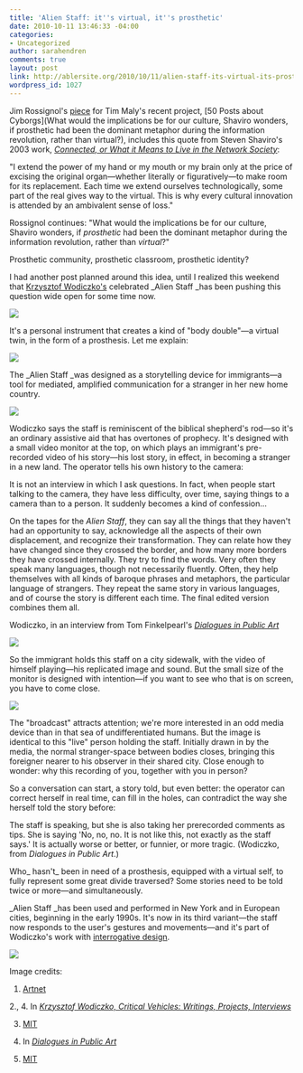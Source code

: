 ```yaml
---
title: 'Alien Staff: it''s virtual, it''s prosthetic'
date: 2010-10-11 13:46:33 -04:00
categories:
- Uncategorized
author: sarahendren
comments: true
layout: post
link: http://ablersite.org/2010/10/11/alien-staff-its-virtual-its-prosthetic/
wordpress_id: 1027
---
```


Jim Rossignol's [piece](http://rossignol.cream.org/?p=1061) for Tim Maly's recent project, [50 Posts about Cyborgs](What would the implications be for our culture, Shaviro wonders, if prosthetic had been the dominant metaphor during the information revolution, rather than virtual?), includes this quote from Steven Shaviro's 2003 work, [_Connected, or What it Means to Live in the Network Society_](http://www.amazon.com/Connected-What-Means-Network-Society/dp/0816643628/ref=sr_1_1?ie=UTF8&s=books&qid=1286803907&sr=8-1):


"I extend the power of my hand or my mouth or my brain only at the price of excising the original organ—whether literally or figuratively—to make room for its replacement. Each time we extend ourselves technologically, some part of the real gives way to the virtual. This is why every cultural innovation is attended by an ambivalent sense of loss."




Rossignol continues: "What would the implications be for our culture, Shaviro wonders, if _prosthetic_ had been the dominant metaphor during the information revolution, rather than _virtual_?"


Prosthetic community, prosthetic classroom, prosthetic identity?

I had another post planned around this idea, until I realized this weekend that [Krzysztof Wodiczko's](http://visualarts.mit.edu/people/faculty/faculty_wodiczko.html) celebrated _Alien Staff _has been pushing this question wide open for some time now.

[![](http://ablersite.files.wordpress.com/2010/10/alienstaffdiagramweb.jpg)](http://ablersite.files.wordpress.com/2010/10/alienstaffdiagramweb.jpg)

It's a personal instrument that creates a kind of "body double"—a virtual twin, in the form of a prosthesis. Let me explain:

[![](http://ablersite.files.wordpress.com/2010/10/alienmain.jpg)](http://ablersite.files.wordpress.com/2010/10/alienmain.jpg)

The _Alien Staff _was designed as a storytelling device for immigrants—a tool for mediated, amplified communication for a stranger in her new home country.

[![](http://ablersite.files.wordpress.com/2010/10/alienstaff2.gif)](http://ablersite.files.wordpress.com/2010/10/alienstaff2.gif)

Wodiczko says the staff is reminiscent of the biblical shepherd's rod—so it's an ordinary assistive aid that has overtones of prophecy. It's designed with a small video monitor at the top, on which plays an immigrant's pre-recorded video of his story—his lost story, in effect, in becoming a stranger in a new land. The operator tells his own history to the camera:


It is not an interview in which I ask questions. In fact, when people start talking to the camera, they have less difficulty, over time, saying things to a camera than to a person. It suddenly becomes a kind of confession...




On the tapes for the _Alien Staff_, they can say all the things that they haven't had an opportunity to say, acknowledge all the aspects of their own displacement, and recognize their transformation. They can relate how they have changed since they crossed the border, and how many more borders they have crossed internally. They try to find the words. Very often they speak many languages, though not necessarily fluently. Often, they help themselves with all kinds of baroque phrases and metaphors, the particular language of strangers. They repeat the same story in various languages, and of course the story is different each time. The final edited version combines them all.




Wodiczko, in an interview from Tom Finkelpearl's [_Dialogues in Public Art_](http://www.amazon.com/Dialogues-Public-Art-Tom-Finkelpearl/dp/0262561484/ref=sr_1_1?ie=UTF8&qid=1286816999&sr=8-1)


[![](http://ablersite.files.wordpress.com/2010/10/bwalienstaffmanweb.jpg)](http://ablersite.files.wordpress.com/2010/10/bwalienstaffmanweb.jpg)

So the immigrant holds this staff on a city sidewalk, with the video of himself playing—his replicated image and sound. But the small size of the monitor is designed with intention—if you want to see who that is on screen, you have to come close.

[![](http://ablersite.files.wordpress.com/2010/10/4womenjagodaalienstaffweb.jpg)](http://ablersite.files.wordpress.com/2010/10/4womenjagodaalienstaffweb.jpg)

The "broadcast" attracts attention; we're more interested in an odd media device than in that sea of undifferentiated humans. But the image is identical to this "live" person holding the staff. Initially drawn in by the media, the normal stranger-space between bodies closes, bringing this foreigner nearer to his observer in their shared city. Close enough to wonder: why this recording of you, together with you in person?

So a conversation can start, a story told, but even better: the operator can correct herself in real time, can fill in the holes, can contradict the way she herself told the story before:


The staff is speaking, but she is also taking her prerecorded comments as tips. She is saying 'No, no, no. It is not like this, not exactly as the staff says.' It is actually worse or better, or funnier, or more tragic. (Wodiczko, from _Dialogues in Public Art_.)


Who_ hasn't_ been in need of a prosthesis, equipped with a virtual self, to fully represent some great divide traversed? Some stories need to be told twice or more—and simultaneously.

_Alien Staff _has been used and performed in New York and in European cities, beginning in the early 1990s. It's now in its third variant—the staff now responds to the user's gestures and movements—and it's part of Wodiczko's work with [interrogative design](http://www.interrogative.org/about/).

[![](http://ablersite.files.wordpress.com/2010/10/alienstaff3.jpg)](http://ablersite.files.wordpress.com/2010/10/alienstaff3.jpg)

Image credits:

1. [Artnet](http://www.artnet.com/magazine_pre2000/reviews/mahoney/mahoney5.asp)

2., 4. In [_Krzysztof Wodiczko, Critical Vehicles: Writings, Projects, Interviews_](http://www.amazon.com/Critical-Vehicles-Writings-Projects-Interviews/dp/0262731223/ref=sr_1_2?ie=UTF8&s=books&qid=1286818333&sr=1-2-spell)

3. [MIT](http://web.media.mit.edu/%7Ejrs/krz/alien.html)

5. In [_Dialogues in Public Art_](http://www.amazon.com/Dialogues-Public-Art-Tom-Finkelpearl/dp/0262561484/ref=sr_1_1?s=books&ie=UTF8&qid=1286818476&sr=1-1)

6. [MIT](http://web.mit.edu/idg/alien.html)
